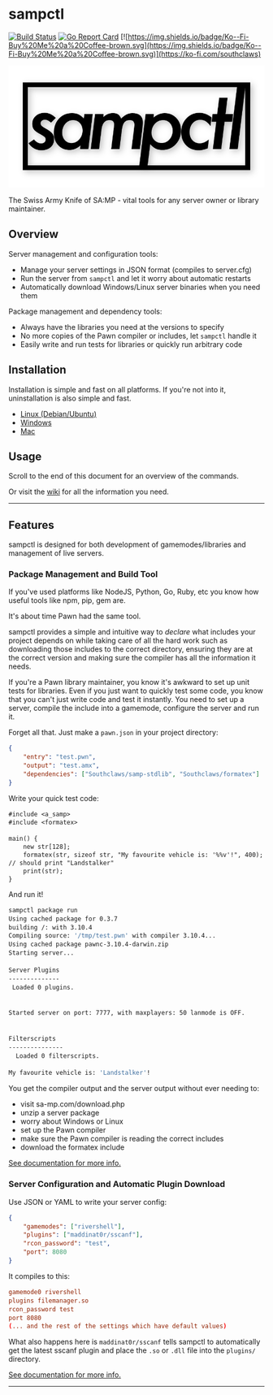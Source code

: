 # sampctl

[![Build Status](https://travis-ci.org/Southclaws/sampctl.svg?branch=master)](https://travis-ci.org/Southclaws/sampctl) [![Go Report Card](https://goreportcard.com/badge/github.com/Southclaws/sampctl)](https://goreportcard.com/report/github.com/Southclaws/sampctl) [![https://img.shields.io/badge/Ko--Fi-Buy%20Me%20a%20Coffee-brown.svg](https://img.shields.io/badge/Ko--Fi-Buy%20Me%20a%20Coffee-brown.svg)](https://ko-fi.com/southclaws)

![sampctl.png](sampctl.png)

The Swiss Army Knife of SA:MP - vital tools for any server owner or library
maintainer.

## Overview

Server management and configuration tools:

* Manage your server settings in JSON format (compiles to server.cfg)
* Run the server from `sampctl` and let it worry about automatic restarts
* Automatically download Windows/Linux server binaries when you need them

Package management and dependency tools:

* Always have the libraries you need at the versions to specify
* No more copies of the Pawn compiler or includes, let `sampctl` handle it
* Easily write and run tests for libraries or quickly run arbitrary code

## Installation

Installation is simple and fast on all platforms. If you're not into it, uninstallation is also simple and fast.

* [Linux (Debian/Ubuntu)](https://github.com/Southclaws/sampctl/wiki/Linux)
* [Windows](https://github.com/Southclaws/sampctl/wiki/Windows)
* [Mac](https://github.com/Southclaws/sampctl/wiki/Mac)

## Usage

Scroll to the end of this document for an overview of the commands.

Or visit the [wiki](https://github.com/Southclaws/sampctl/wiki) for all the information you need.

---

## Features

sampctl is designed for both development of gamemodes/libraries and management of live servers.

### Package Management and Build Tool

If you've used platforms like NodeJS, Python, Go, Ruby, etc you know how useful tools like npm, pip, gem are.

It's about time Pawn had the same tool.

sampctl provides a simple and intuitive way to _declare_ what includes your project depends on while taking care of all the hard work such as downloading those includes to the correct directory, ensuring they are at the correct version and making sure the compiler has all the information it needs.

If you're a Pawn library maintainer, you know it's awkward to set up unit tests for libraries. Even if you just want to quickly test some code, you know that you can't just write code and test it instantly. You need to set up a server, compile the include into a gamemode, configure the server and run it.

Forget all that. Just make a `pawn.json` in your project directory:

```json
{
    "entry": "test.pwn",
    "output": "test.amx",
    "dependencies": ["Southclaws/samp-stdlib", "Southclaws/formatex"]
}
```

Write your quick test code:

```pawn
#include <a_samp>
#include <formatex>

main() {
    new str[128];
    formatex(str, sizeof str, "My favourite vehicle is: '%%v'!", 400); // should print "Landstalker"
    print(str);
}
```

And run it!

```bash
sampctl package run
Using cached package for 0.3.7
building /: with 3.10.4
Compiling source: '/tmp/test.pwn' with compiler 3.10.4...
Using cached package pawnc-3.10.4-darwin.zip
Starting server...

Server Plugins
--------------
 Loaded 0 plugins.


Started server on port: 7777, with maxplayers: 50 lanmode is OFF.


Filterscripts
---------------
  Loaded 0 filterscripts.

My favourite vehicle is: 'Landstalker'!
```

You get the compiler output and the server output without ever needing to:

* visit sa-mp.com/download.php
* unzip a server package
* worry about Windows or Linux
* set up the Pawn compiler
* make sure the Pawn compiler is reading the correct includes
* download the formatex include

[See documentation for more info.](https://github.com/Southclaws/sampctl/wiki/Package-Definition-Reference)

### Server Configuration and Automatic Plugin Download

Use JSON or YAML to write your server config:

```json
{
    "gamemodes": ["rivershell"],
    "plugins": ["maddinat0r/sscanf"],
    "rcon_password": "test",
    "port": 8080
}
```

It compiles to this:

```conf
gamemode0 rivershell
plugins filemanager.so
rcon_password test
port 8080
(... and the rest of the settings which have default values)
```

What also happens here is `maddinat0r/sscanf` tells sampctl to automatically get the latest sscanf plugin and place the `.so` or `.dll` file into the `plugins/` directory.

[See documentation for more info.](https://github.com/Southclaws/sampctl/wiki/Runtime-Configuration-Reference)

---
